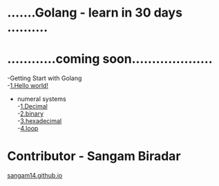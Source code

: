 # .......Golang - learn in 30 days ..........
# ............coming soon....................

-Getting Start with Golang <br>
    -[1.Hello world!](https://play.golang.org/p/lLJK7euS0R6)<br>
 - numeral systems <br>
         -[1.Decimal](https://play.golang.org/p/2yuamYe-4mD)<br>
         -[2.binary](https://play.golang.org/p/tCTXTZ-b1g0)<br>
         -[3.hexadecimal](https://play.golang.org/p/HAZx18OItId)<br>
         -[4.loop](https://play.golang.org/p/E42F_L6Tkl4)<br>

# Contributor - Sangam Biradar <br>
   [sangam14.github.io](sangam14.github.io)
